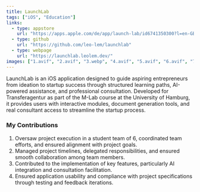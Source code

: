```yaml
---
title: LaunchLab
tags: ["iOS", "Education"]
links:
  - type: appstore
    url: "https://apps.apple.com/de/app/launch-lab/id6741350300?l=en-GB"
  - type: github
    url: "https://github.com/leo-lem/launchlab"
  - type: webpage
    url: "https://launchlab.leolem.dev/"
images: ["1.avif", "2.avif", "3.webp", "4.avif", "5.avif", "6.avif", "7.avif", "8.avif"]
---
```


LaunchLab is an iOS application designed to guide aspiring entrepreneurs from ideation to startup success through structured learning paths, AI-powered assistance, and professional consultation. Developed for Transferagentur as part of the M-Lab course at the University of Hamburg, it provides users with interactive modules, document generation tools, and real consultant access to streamline the startup process.

### My Contributions

1. Oversaw project execution in a student team of 6, coordinated team efforts, and ensured alignment with project goals.
2. Managed project timelines, delegated responsibilities, and ensured smooth collaboration among team members.
3. Contributed to the implementation of key features, particularly AI integration and consultation facilitation.
4. Ensured application usability and compliance with project specifications through testing and feedback iterations.